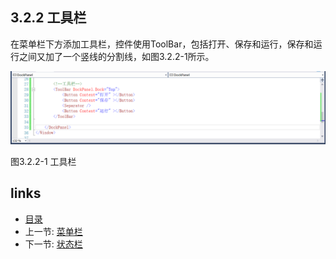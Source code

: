 ## 3.2.2 工具栏

在菜单栏下方添加工具栏，控件使用ToolBar，包括打开、保存和运行，保存和运行之间又加了一个竖线的分割线，如图3.2.2-1所示。

![](images/3.2.2-1.png)

图3.2.2-1 工具栏

## links
   * [目录](<preface.md>)
   * 上一节: [菜单栏](<03.2.1.md>)
   * 下一节: [状态栏](<03.2.3.md>)